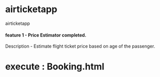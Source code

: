 # airticketapp
airticketapp
#### feature 1 - Price Estimator completed.
Description - Estimate flight ticket price based on age of the passenger.
# execute : Booking.html
